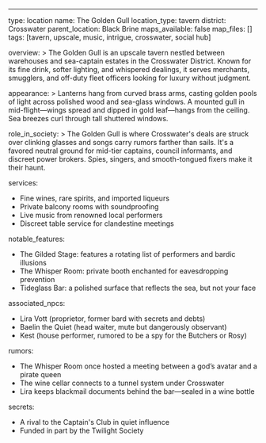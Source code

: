 ---
type: location
name: The Golden Gull
location_type: tavern
district: Crosswater
parent_location: Black Brine
maps_available: false
map_files: []
tags: [tavern, upscale, music, intrigue, crosswater, social hub]

overview: >
  The Golden Gull is an upscale tavern nestled between warehouses and sea-captain estates in the Crosswater District. Known for its fine drink, softer lighting, and whispered dealings, it serves merchants, smugglers, and off-duty fleet officers looking for luxury without judgment.

appearance: >
  Lanterns hang from curved brass arms, casting golden pools of light across polished wood and sea-glass windows. A mounted gull in mid-flight—wings spread and dipped in gold leaf—hangs from the ceiling. Sea breezes curl through tall shuttered windows.

role_in_society: >
  The Golden Gull is where Crosswater's deals are struck over clinking glasses and songs carry rumors farther than sails. It's a favored neutral ground for mid-tier captains, council informants, and discreet power brokers. Spies, singers, and smooth-tongued fixers make it their haunt.

services:
  - Fine wines, rare spirits, and imported liqueurs
  - Private balcony rooms with soundproofing
  - Live music from renowned local performers
  - Discreet table service for clandestine meetings

notable_features:
  - The Gilded Stage: features a rotating list of performers and bardic illusions
  - The Whisper Room: private booth enchanted for eavesdropping prevention
  - Tideglass Bar: a polished surface that reflects the sea, but not your face

associated_npcs:
  - Lira Vott (proprietor, former bard with secrets and debts)
  - Baelin the Quiet (head waiter, mute but dangerously observant)
  - Kest (house performer, rumored to be a spy for the Butchers or Rosy)

rumors:
  - The Whisper Room once hosted a meeting between a god’s avatar and a pirate queen
  - The wine cellar connects to a tunnel system under Crosswater
  - Lira keeps blackmail documents behind the bar—sealed in a wine bottle

secrets:
  - A rival to the Captain's Club in quiet influence
  - Funded in part by the Twilight Society
